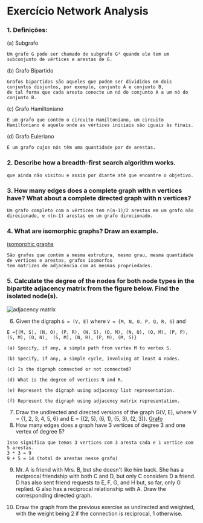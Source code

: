 # Exercício Network Analysis

### 1. Definições:
(a) Subgrafo <br>
```
Um grafo G pode ser chamado de subgrafo G¹ quando ele tem um subconjunto de vértices e arestas de G.
```
(b) Grafo Bipartido <br>
 ```
Grafos bipartidos são aqueles que podem ser divididos em dois conjuntos disjuntos, por exemplo, conjunto A e conjunto B,
de tal forma que cada aresta conecte um nó do conjunto A a um nó do conjunto B.
```
(c) Grafo Hamiltoniano <br>
```
É um grafo que contém o circuito Hamiltoniano, um circuito Hamiltoniano é aquele onde as vértices iniciais são iguais às finais.
```
(d) Grafo Euleriano <br>
```
É um grafo cujos nós têm uma quantidade par de arestas.
```

### 2. Describe how a breadth-first search algorithm works.
```Esse algoritmo inicia a busca pelo no raiz e percorre os nós adjacentes, o algoritimo explorar os nós vizinhos
que ainda não visitou e assim por diante até que encontre o objetivo.
```
	
### 3. How many edges does a complete graph with n vertices have? What about a complete directed graph with n vertices?
```
Um grafo completo com n vértices tem n(n-1)/2 arestas em um grafo não direcionado, e n(n-1) arestas em um grafo direcionado.
```

### 4. What are isomorphic graphs? Draw an example.
[isomorphic graphs](https://drive.google.com/file/d/1nbDOmO4mCDUkBeXbv21HdZ893YR7aCLq/view?usp=sharing)
```
São grafos que contém a mesma estrutura, mesmo grau, mesma quantidade de vertices e arestas, grafos isomorfos
tem matrizes de adjacência com as mesmas propriedades.
```

	
### 5. Calculate the degree of the nodes for both node types in the bipartite adjacency matrix from the figure below. Find the isolated node(s).

![adjacency matrix](https://raw.githubusercontent.com/terrematte/network_analysis/main/exercises/img/matrix01.png)

6. Given the digraph `G = (V, E)` where `V = {M, N, O, P, Q, R, S}` and 

`E ={(M, S), (N, O), (P, R), (N, S), (O, M),
	 (N, Q), (O, M), (P, P), (S, M), (O, N), 
	 (S, M), (N, R), (P, M), (M, S)}`

	(a) Specify, if any, a simple path from vertex M to vertex S.

	(b) Specify, if any, a simple cycle, involving at least 4 nodes.

	(c) Is the digraph connected or not connected?

	(d) What is the degree of vertices N and R.

	(e) Represent the digraph using adjacency list representation.

	(f) Represent the digraph using adjacency matrix representation.

7. Draw the undirected and directed versions of the graph G(V, E), where V = {1, 2, 3, 4, 5, 6} and E = {(2, 5), (6, 1), (5, 3), (2, 3)}.
[Grafo](https://colab.research.google.com/drive/1nbDOmO4mCDUkBeXbv21HdZ893YR7aCLq#scrollTo=L9dBDP-4NhYN)
8. How many edges does a graph have 3 vertices of degree 3 and one vertex of degree 5?
```
Isso significa que temos 3 vertices com 3 aresta cada e 1 vertice com 5 arestas.
3 * 3 = 9
9 + 5 = 14 (total de arestas nesse grafo) 
```
9. Mr. A is friend with Mrs. B, but she doesn't like him back. She has a reciprocal friendship with both C and D, but only C considers D a friend. D has also sent friend requests to E, F, G, and H but, so far, only G replied. G also has a reciprocal relationship with A. Draw the corresponding directed graph.

10. Draw the graph from the previous exercise as undirected and weighted, with the weight being 2 if the connection is reciprocal, 1 otherwise.
